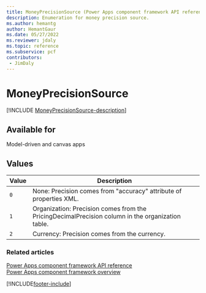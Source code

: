 ```yaml
---
title: MoneyPrecisionSource (Power Apps component framework API reference)| Microsoft Docs
description: Enumeration for money precision source.
ms.author: hemantg
author: HemantGaur
ms.date: 05/27/2022
ms.reviewer: jdaly
ms.topic: reference
ms.subservice: pcf
contributors:
 - JimDaly
---
```


# MoneyPrecisionSource

[!INCLUDE [MoneyPrecisionSource-description](includes/moneyprecisionsource-description.md)]

## Available for

Model-driven and canvas apps

## Values

| Value | Description  |
| ----- | ------------ |
| `0`   | None: Precision comes from "accuracy" attribute of properties XML. |
| `1`   | Organization: Precision comes from the PricingDecimalPrecision column in the organization table. |
| `2`   | Currency: Precision comes from the currency. |

### Related articles

[Power Apps component framework API reference](../reference/index.md)<br/>
[Power Apps component framework overview](../overview.md)

[!INCLUDE[footer-include](../../../includes/footer-banner.md)]
